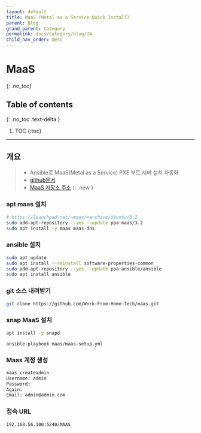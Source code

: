 ```yaml
---
layout: default
title: MaaS (Metal as a Service Quick Install)
parent: Blog
grand_parent: Category
permalink: docs/category/blog/74
child_nav_order: desc
---
```

# MaaS
{: .no_toc}

## Table of contents
{: .no_toc .text-delta }

1. TOC
{:toc}

---
## 개요

> - Ansible로 MaaS(Metal as a Service) PXE 부트 서버 설치 자동화
> - [github문서](https://github.com/work-from-home-tech/maas)
> - [MaaS 저장소 주소](https://launchpad.net/~maas/+archive/ubuntu/3.2)
{: .new }

### apt maas 설치

```bash
# https://launchpad.net/~maas/+archive/ubuntu/3.2
sudo add-apt-repository --yes --update ppa:maas/3.2
sudo apt install -y maas maas-dns
```

### ansible 설치

```bash
sudo apt update
sudo apt install --reinstall software-properties-common
sudo add-apt-repository --yes --update ppa:ansible/ansible
sudo apt install ansible
```

### git 소스 내려받기

```bash
git clone https://github.com/Work-From-Home-Tech/maas.git
```

### snap MaaS 설치

```bash
apt install -y snapd
```

```
ansible-playbook maas/maas-setup.yml
```

### Maas 계정 생성

```bash
maas createadmin
Username: admin
Password:
Again:
Email: admin@admin.com
```

### 접속 URL

```bash
192.168.56.100:5240/MAAS
```
